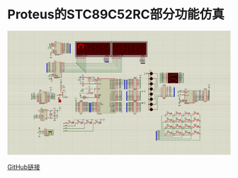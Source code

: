 # Proteus的STC89C52RC部分功能仿真

![概览](./doc_files/Clip_2024-10-18_01-07-56.png)

[GitHub链接](https://github.com/Alddp/AT89C52_Simulation)
